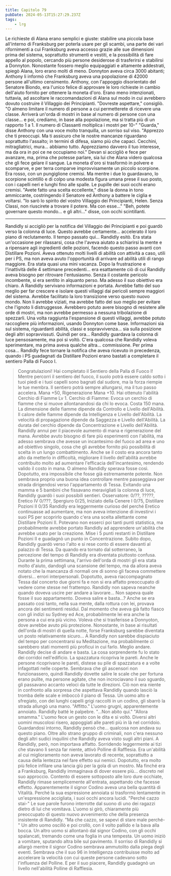 ```yaml
---
title: Capitolo 79
pubDate: 2024-05-13T15:27:29.237Z
tags:
    - lrg
---
```


Le richieste di Alana erano semplici e giuste: stabilire una piccola base all'interno di Franksburg per poterla usare per gli scambi, una parte dei vari rifornimenti a cui Franksburg aveva accesso grazie alle sue dimensioni prima del sistema, soprattutto strumenti e vestiti, e la possibilità di fare appello al popolo, cercando più persone desiderose di trasferirsi e stabilirsi a Donnyton.
Nonostante fossero meglio equipaggiati e altamente addestrati, spiegò Alana, loro erano molti di meno. Donnyton aveva circa 3000 abitanti; Anthony li informò che Franksburg aveva una popolazione di 42000 persone all'ultimo censimento.
Anthony, con l'appoggio disorientato del Senatore Biondo, era l'unico felice di approvare le loro richieste in cambio dell'aiuto fornito per ottenere la moneta d'oro. Erano meno intenzionati, tuttavia, ad ascoltare le raccomandazioni di Alana sul modo in cui avrebbero dovuto costruire il Villaggio dei Principianti.
"Dovreste aspettare," consigliò. "O almeno limitare il numero di persone a cui permetterete di ricevere una classe. Arriverà un'orda di mostri in base al numero di persone con una classe... e poi, crediamo, in base alla popolazione, ma si tratta più di un rapporto 1 a 1. Il numero di Classanti moltiplica i mostri per 10-"
"Guarda," disse Anthony con una voce molto tranquilla, un sorriso sul viso. "Apprezzo che ti preoccupi. Ma ti assicuro che le nostre mancanze riguardano soprattutto l'assalto; in termini di difesa, siamo più che capaci. Cecchini, mitragliatrici, mura... abbiamo tutto. Apprezziamo davvero il tuo interesse, ma da ora in poi ce ne occupiamo noi."
Devan si accigliò e fece per avanzare, ma, prima che potesse parlare, sia lui che Alana videro qualcosa che gli fece gelare il sangue. La moneta d'oro si trasformò in polvere e scomparve, e per terra comparve improvvisamente un piccolo scorpione. Era rosso, con un pungiglione cremisi.
Ma mentre i due lo guardavano, lo scorpione scintillò e di colpo una modesta figura umana prese il suo posto, con i capelli neri e lunghi fino alle spalle. Le pupille dei suoi occhi erano cremisi.
"Avete fatto una scelta eccellente," disse la donna in tono ammiccante, costringendo il Senatore ed Anthony a battere le ciglia e voltarsi. "Io sarò lo spirito del vostro Villaggio dei Principianti, Helen. Senza Classi, non riuscirete a trovare il potere. Ma con esse..."
"Beh, potete governare questo mondo... e gli altri..." disse, con occhi scintillanti.
****
Randidly si accigliò per la notifica del Villaggio dei Principianti e poi guardò verso la colonna di luce. Questo avrebbe certamente... accelerato il loro piano di reclutamento. Il tempo passato qui...
Randidly esitò. Era stata un'occasione per rilassarsi, cosa che l'aveva aiutato a schiarirsi la mente e a ripensare agli ingredienti delle pozioni, facendo questo passo avanti con Distillare Pozioni. Aveva ottenuto molti livelli di abilità con attività a caso, utili per i PS, ma non aveva avuto l'opportunità di arrivare ad abilità utili di rango maggiore.
Era stata quasi una mini vacanza. Dopo la frustrazione e l'inattività delle 4 settimane precedenti... era esattamente ciò di cui Randidly aveva bisogno per ritrovare l'entusiasmo. Senza il costante pericolo incombente, si era sentito in alquanto perso. Ma adesso il suo obiettivo era chiaro. A Randidly servivano informazioni e portata. Avrebbe fatto del suo meglio per far crescere e isolare questi villaggi dai pericoli sempre maggiori del sistema. Avrebbe facilitato la loro transizione verso questo nuovo mondo.
Non li avrebbe viziati, ma avrebbe fatto del suo meglio per evitare che l'ignoto li distruggesse.
Avrebbero potuto avere bisogno di resistere alle orde di mostri, ma non avrebbe permesso a nessuna tribolazione di spezzarli. Una volta raggiunta l'espansione di questi villaggi, avrebbe potuto raccogliere più informazioni, usando Donnyton come base. Informazioni sia sul sistema, riguardanti abilità, classi e sopravvivenza... sia sulla posizione degli altri sopravvissuti.
Quindi per ora...
Randidly guardava la colonna di luce pensosamente, ma poi si voltò. C'era qualcosa che Randidly voleva sperimentare, ma prima aveva qualche altra... commissione.
Per prima cosa... Randidly fece tornare la notifica che aveva ricevuto in precedenza, quando i PS guadagnati da Distillare Pozioni erano bastati a completare il sentiero Palla di Fuoco I.
> Congratulazioni! Hai completato il Sentiero della Palla di Fuoco I! Mentre percorri il sentiero del fuoco, il suolo potrà essere caldo sotto i tuoi piedi e i tuoi capelli sono bagnati dal sudore, ma la forza riempie le tue membra. Il sentiero potrà sempre allungarsi, ma il tuo passo accelera. Mana +50, Rigenerazione Mana +10. Hai ottenuto l'abilità Cerchio di Fiamme Lv 1.
Cerchio di Fiamme: Evoca un cerchio di fiamme che si muove allontanandosi da chi lo evoca. Costa 150 mana. La dimensione delle fiamme dipende da Controllo e Livello dell'Abilità. Il calore delle fiamme dipende da Intelligenza e Livello dell'Abilità. La velocità di propagazione dipende da Saggezza e Livello dell'Abilità. La durata del cerchio dipende da Concentrazione e Livello dell'Abilità.
Randidly annuì per il piacevole aumento di mana e rigenerazione del mana. Avrebbe avuto bisogno di fare più esperimenti con l'abilità, ma adesso sembrava che avesse un incantesimo del fuoco ad area e uno ad obiettivo singolo, cosa che gli avrebbe fornito più possibilità di scelta in un lungo combattimento. Anche se il costo era ancora tanto alto da metterlo in difficoltà, migliorare il livello dell'abilità avrebbe contribuito molto ad aumentare l'efficacia dell'incantesimo, rendendo valido il costo in mana.
O almeno Randidly sperava fosse così. Dopotutto, era impossibile che fosse già estremamente potente. Non sembrava proprio una buona idea controllare mentre passeggiava per strada dirigendosi verso l'appartamento di Tessa.
Evitando una mamma e 5 bambini che fissavano meravigliati la colonna di luce, Randidly guardò i suoi possibili sentieri.
Osservatore: 0/??, ?????, Eretico IV 0/???, Spergiuro 0/25, Iniziato della Cenere I 0/75, Distillare Pozioni II 0/35
Randidly era leggermente curioso del perché Eretico continuasse ad aumentare, ma non aveva intenzione di investirvi i suoi PS per scoprirlo quando c'era una scelta allettante come Distillare Pozioni II. Potevano non esserci poi tanti punti statistica, ma probabilmente avrebbe portato Randidly ad apprendere un'abilità che avrebbe usato per la creazione.
Mise i 5 punti restanti in Distillare Pozioni II e guadagnò un punto in Concentrazione.
Subito dopo, Randidly guardò verso l'alto e si rese conto di essere davanti al palazzo di Tessa. Da quando era tornato dal sotterraneo, la percezione del tempo di Randidly era diventata piuttosto confusa. Durante la prima settimana, l'arrivo dell'orda di mostri gli era stata molto d'aiuto, dandogli una scansione del tempo, ma da allora aveva notato che la mancanza di normali ore di sonno gli faceva commettere diversi... errori interpersonali.
Dopotutto, aveva riaccompagnato Tessa dal concerto due giorni fa e non si era affatto preoccupato di vedere come stesse nel frattempo. Randidly non sapeva neanche quando doveva uscire per andare a lavorare...
Non sapeva quale fosse il suo appartamento. Doveva salire e basta...?
Anche se era passato così tanto, nella sua mente, dalla rottura con lei, provava ancora dei sentimenti residui. Dal momento che aveva già fatto fiasco con gli indizi su Sydney ed Ace, probabilmente lei era anche la persona a cui era più vicino. Voleva che si trasferisse a Donnyoton, dove avrebbe avuto più protezione.
Nonostante, in base ai risultati dell'orda di mostri di quella notte, forse Franksburg sarebbe diventata un posto relativamente sicuro...
A Randidly non sarebbe dispiaciuto del tempo per concentrarsi su Meditazione, ma probabilmente ci sarebbero stati momenti più proficui in cui farlo. Meglio andare.
Randidly decise di andare e basta.
La cosa sorprendente fu lo stato dei corridoi nell'edificio. La spazzatura ricopriva le pareti. Anche le persone ricoprivano le pareti, distese su pile di spazzatura e a volte infagottati nelle coperte. Sembrava che gli ascensori non funzionassero, quindi Randidly dovette salire le scale che per fortuna erano pulite, ma persone agitate, che non incrociavano il suo sguardo, gli passavano accanto veloci da tutte le direzioni.
Ciò non era niente in confronto alla sorpresa che aspettava Randidly quando lasciò la tromba delle scale e imboccò il piano di Tessa. Un uomo alto e sfregiato, con dei lunghi capelli grigi raccolti in un codino, gli sbarrò la strada allungò una mano.
"Affitto." L'uomo grugnì, apparentemente annoiato.
Randidly batté le palpebre. "...Non abito qui."
"Allora smamma." L'uomo fece un gesto con le dita e si voltò. Diversi altri uomini muscolosi risero, appoggiati alle pareti più in là nel corridoio. Guardandosi intorno, Randidly pensò che... qualcosa non andava su questo piano. Oltre allo strano gruppo di criminali, non c'era nessuno degli altri sudici inquilini che Randidly aveva visto sugli altri piani.
A Randidly, però, non importava affatto. Sorridendo leggermente ai tizi che stavano lì senza far niente, attivò Polline di Rafflesia. Era un'abilità al cui miglioramento non aveva lavorato di recente, soprattutto a causa della lentezza nel fare effetto sui nemici. Dopotutto, era molto più felice infilare una lancia giù per la gola di un mostro. Ma finché era a Franksburg, Randidly immaginava di dover essere più... discreto nel suo approccio.
Contento di essere sottoposto alle loro dure occhiate, Randidly rimase semplicemente all'entrata, aspettando che facesse effetto.
Apparentemente il signor Codino aveva una bella quantità di Vitalità. Perché la sua espressione annoiata si trasformò lentamente in un'espressione accigliata, i suoi occhi ancora lucidi. "Perché cazzo stai-"
Le sue parole furono interrotte dal suono di uno dei ragazzi dietro di lui che vomitava. L'uomo si girò, chiaramente più preoccupato di questo nuovo avvenimento che della presenza insistente di Randidly.
"Ma che cazzo, se sapevi di stare male perché-"
Un altro uomo oscillò e poi crollò, con il volto pallido e la bava alla bocca. Un altro uomo si allontanò dal signor Codino, con gli occhi spalancati, tremando come una foglia in una tempesta.
Un uomo iniziò a vomitare, sputando altra bile sul pavimento.
Il sorriso di Randidly si allargò mentre il signor Codino sembrava ammutolito dalla piega degli eventi. Sembrava che il suo 96 in Intelligenza contribuisse molto ad accelerare la velocità con cui queste persone cadevano sotto l'influenza del Polline.
E per il suo piacere, Randidly guadagnò un livello nell'abilità Polline di Rafflesia.
